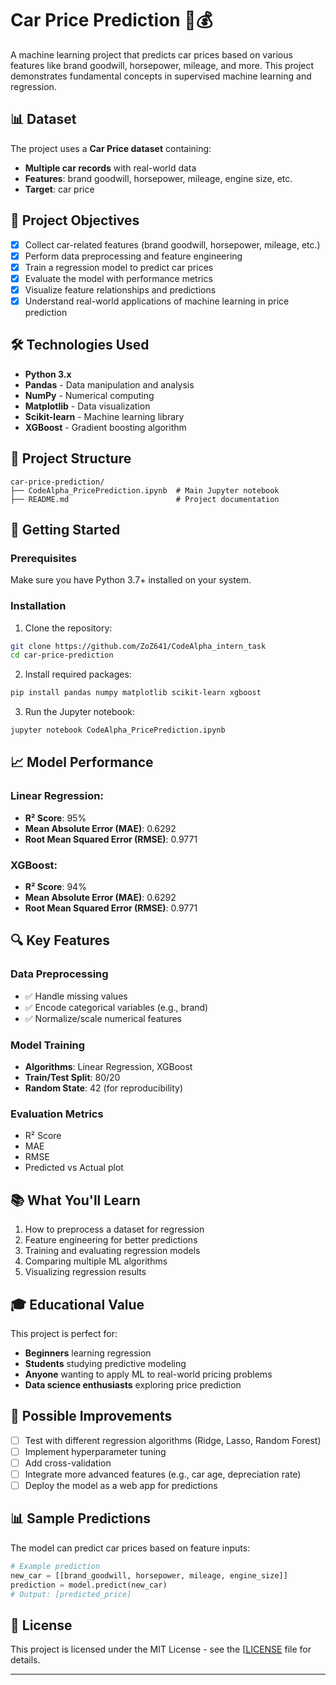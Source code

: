 # Car Price Prediction 🚗💰

A machine learning project that predicts car prices based on various features like brand goodwill, horsepower, mileage, and more. This project demonstrates fundamental concepts in supervised machine learning and regression.

## 📊 Dataset

The project uses a **Car Price dataset** containing:

* **Multiple car records** with real-world data
* **Features**: brand goodwill, horsepower, mileage, engine size, etc.
* **Target**: car price

## 🎯 Project Objectives

* [x] Collect car-related features (brand goodwill, horsepower, mileage, etc.)
* [x] Perform data preprocessing and feature engineering
* [x] Train a regression model to predict car prices
* [x] Evaluate the model with performance metrics
* [x] Visualize feature relationships and predictions
* [x] Understand real-world applications of machine learning in price prediction

## 🛠️ Technologies Used

* **Python 3.x**
* **Pandas** - Data manipulation and analysis
* **NumPy** - Numerical computing
* **Matplotlib** - Data visualization
* **Scikit-learn** - Machine learning library
* **XGBoost** - Gradient boosting algorithm

## 📁 Project Structure

```
car-price-prediction/
├── CodeAlpha_PricePrediction.ipynb  # Main Jupyter notebook
├── README.md                        # Project documentation
```

## 🚀 Getting Started

### Prerequisites

Make sure you have Python 3.7+ installed on your system.

### Installation

1. Clone the repository:

```bash
git clone https://github.com/ZoZ641/CodeAlpha_intern_task
cd car-price-prediction
```

2. Install required packages:

```bash
pip install pandas numpy matplotlib scikit-learn xgboost
```

3. Run the Jupyter notebook:

```bash
jupyter notebook CodeAlpha_PricePrediction.ipynb
```

## 📈 Model Performance

### Linear Regression:

* **R² Score**: 95%
* **Mean Absolute Error (MAE)**: 0.6292
* **Root Mean Squared Error (RMSE)**: 0.9771

### XGBoost:

* **R² Score**: 94%
* **Mean Absolute Error (MAE)**: 0.6292
* **Root Mean Squared Error (RMSE)**: 0.9771

## 🔍 Key Features

### Data Preprocessing

* ✅ Handle missing values
* ✅ Encode categorical variables (e.g., brand)
* ✅ Normalize/scale numerical features

### Model Training

* **Algorithms**: Linear Regression, XGBoost
* **Train/Test Split**: 80/20
* **Random State**: 42 (for reproducibility)

### Evaluation Metrics

* R² Score
* MAE
* RMSE
* Predicted vs Actual plot

## 📚 What You'll Learn

1. How to preprocess a dataset for regression
2. Feature engineering for better predictions
3. Training and evaluating regression models
4. Comparing multiple ML algorithms
5. Visualizing regression results

## 🎓 Educational Value

This project is perfect for:

* **Beginners** learning regression
* **Students** studying predictive modeling
* **Anyone** wanting to apply ML to real-world pricing problems
* **Data science enthusiasts** exploring price prediction

## 🔧 Possible Improvements

* [ ] Test with different regression algorithms (Ridge, Lasso, Random Forest)
* [ ] Implement hyperparameter tuning
* [ ] Add cross-validation
* [ ] Integrate more advanced features (e.g., car age, depreciation rate)
* [ ] Deploy the model as a web app for predictions

## 📊 Sample Predictions

The model can predict car prices based on feature inputs:

```python
# Example prediction
new_car = [[brand_goodwill, horsepower, mileage, engine_size]]
prediction = model.predict(new_car)
# Output: [predicted_price]
```

## 📝 License

This project is licensed under the MIT License - see the [[LICENSE](LICENSE) file for details.


---


